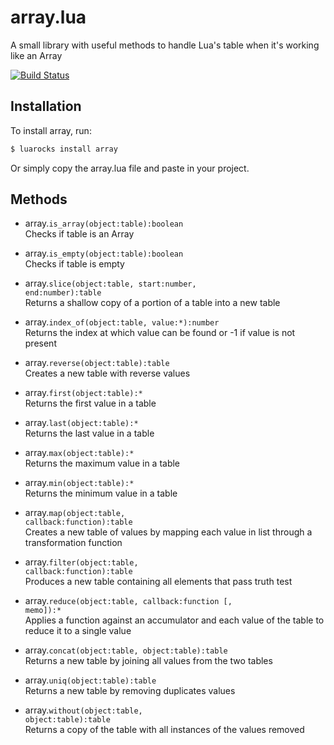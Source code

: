 # array.lua
A small library with useful methods to handle Lua's table when it's working like an Array

[![Build
Status](https://travis-ci.org/EvandroLG/array.lua.svg?branch=master)](https://travis-ci.org/EvandroLG/array.lua)

## Installation
To install array, run:
```sh
$ luarocks install array
```
Or simply copy the array.lua file and paste in your project.

## Methods
* array.<code>is_array(object:table):boolean</code><br />
Checks if table is an Array

* array.<code>is_empty(object:table):boolean</code><br />
Checks if table is empty

* array.<code>slice(object:table, start:number, end:number):table</code><br />
Returns a shallow copy of a portion of a table into a new table

* array.<code>index_of(object:table, value:*):number</code><br />
Returns the index at which value can be found or -1 if value is not present

* array.<code>reverse(object:table):table</code><br />
Creates a new table with reverse values

* array.<code>first(object:table):*</code><br />
Returns the first value in a table

* array.<code>last(object:table):*</code><br />
Returns the last value in a table

* array.<code>max(object:table):*</code><br />
Returns the maximum value in a table

* array.<code>min(object:table):*</code><br />
Returns the minimum value in a table

* array.<code>map(object:table, callback:function):table</code><br />
Creates a new table of values by mapping each value in list through a transformation function

* array.<code>filter(object:table, callback:function):table</code><br />
Produces a new table containing all elements that pass truth test

* array.<code>reduce(object:table, callback:function [, memo]):*</code><br />
Applies a function against an accumulator and each value of the table to reduce it to a single value

* array.<code>concat(object:table, object:table):table</code><br />
Returns a new table by joining all values from the two tables

* array.<code>uniq(object:table):table</code><br />
Returns a new table by removing duplicates values

* array.<code>without(object:table, object:table):table</code><br />
Returns a copy of the table with all instances of the values removed
